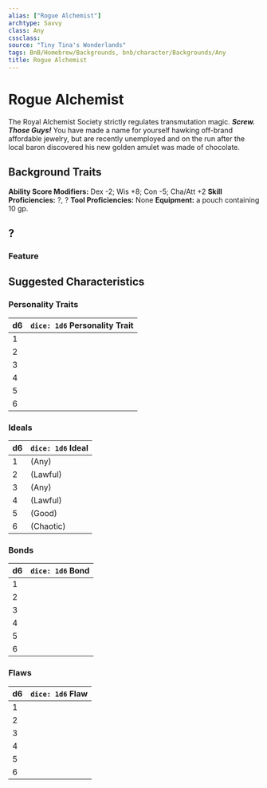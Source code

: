 ```yaml
---
alias: ["Rogue Alchemist"]
archtype: Savvy
class: Any
cssclass: 
source: "Tiny Tina's Wonderlands"
tags: BnB/Homebrew/Backgrounds, bnb/character/Backgrounds/Any
title: Rogue Alchemist
---
```


# Rogue Alchemist

The Royal Alchemist Society strictly regulates transmutation magic. ***Screw. Those Guys!*** You have made a name for yourself hawking off-brand affordable jewelry, but are recently unemployed and on the run after the local baron discovered his new golden amulet was made of chocolate.

## Background Traits

**Ability Score Modifiers:** Dex -2; Wis +8; Con -5; Cha/Att +2
**Skill Proficiencies:** ?, ?
**Tool Proficiencies:** None
**Equipment:** a pouch containing 10 gp.

## ?

### Feature

## Suggested Characteristics

### Personality Traits

| d6 | `dice: 1d6` Personality Trait |
| --- | --- |
| 1 |  |
| 2 | |
| 3 |  |
| 4 |  |
| 5 |  |
| 6 |  |

### Ideals

| d6 | `dice: 1d6` Ideal |
| --- | --- |
| 1 | (Any) |
| 2 |  (Lawful) |
| 3 |  (Any) |
| 4 |  (Lawful) |
| 5 |  (Good) |
| 6 |  (Chaotic) |

### Bonds

| d6 | `dice: 1d6` Bond |
| --- | --- |
| 1 |  |
| 2 |  |
| 3 | |
| 4 |  |
| 5 | |
| 6 |  |

### Flaws

| d6  | `dice: 1d6` Flaw |
| --- | ---------------- |
| 1   |                  |
| 2   |                  |
| 3   |                  |
| 4   |                  |
| 5   |                  |
| 6   |                  |
